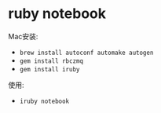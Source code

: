 # ruby notebook

Mac安装:
* `brew install autoconf automake autogen`
* `gem install rbczmq`
* `gem install iruby`


使用:
* `iruby notebook`
